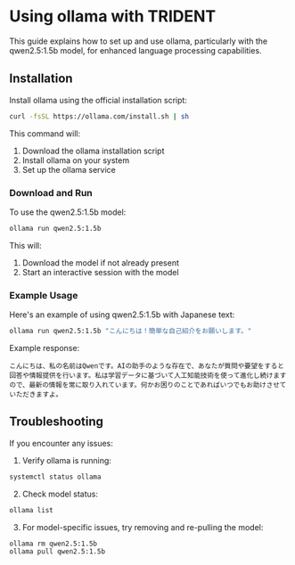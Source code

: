 # Using ollama with TRIDENT

This guide explains how to set up and use ollama, particularly with the qwen2.5:1.5b model, for enhanced language processing capabilities.

## Installation

Install ollama using the official installation script:

```bash
curl -fsSL https://ollama.com/install.sh | sh
```

This command will:

1. Download the ollama installation script
2. Install ollama on your system
3. Set up the ollama service

### Download and Run

To use the qwen2.5:1.5b model:

```bash
ollama run qwen2.5:1.5b
```

This will:

1. Download the model if not already present
2. Start an interactive session with the model

### Example Usage

Here's an example of using qwen2.5:1.5b with Japanese text:

```bash
ollama run qwen2.5:1.5b "こんにちは！簡単な自己紹介をお願いします。"
```

Example response:

```
こんにちは、私の名前はQwenです。AIの助手のような存在で、あなたが質問や要望をすると回答や情報提供を行います。私は学習データに基づいて人工知能技術を使って進化し続けますので、最新の情報を常に取り入れています。何かお困りのことであればいつでもお助けさせていただきますよ。
```

## Troubleshooting

If you encounter any issues:

1. Verify ollama is running:

```bash
systemctl status ollama
```

2. Check model status:

```bash
ollama list
```

3. For model-specific issues, try removing and re-pulling the model:

```bash
ollama rm qwen2.5:1.5b
ollama pull qwen2.5:1.5b
```
